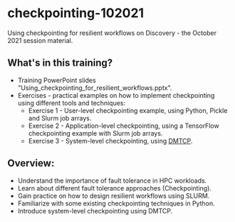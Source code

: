 # checkpointing-102021
Using checkpointing for resilient workflows on Discovery - the October 2021 session material.

## What's in this training?
* Training PowerPoint slides "Using_checkpointing_for_resilient_workflows.pptx".
* Exercises - practical examples on how to implement checkpointing using different tools and techniques:
  * Exercise 1 - User-level checkpointing example, using Python, Pickle and Slurm job arrays.
  * Exercise 2 - Application-level checkpointing, using a TensorFlow checkpointing example with Slurm job arrays.
  * Exercise 3 - System-level checkpointing, using [DMTCP](https://dmtcp.sourceforge.io/).

## Overview:
* Understand the importance of fault tolerance in HPC workloads.
* Learn about different fault tolerance approaches (Checkpointing).
* Gain practice on how to design resilient workflows using SLURM.
* Familiarize with some existing checkpointing techniques in Python.
* Introduce system-level checkpointing using DMTCP.

